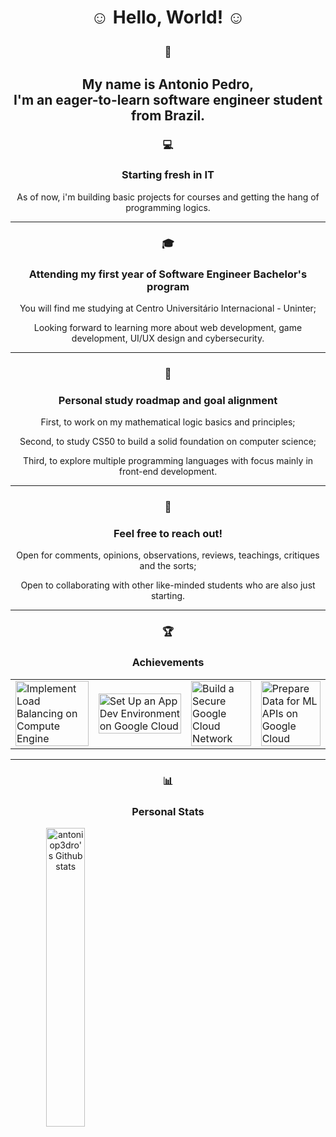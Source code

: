 <h1 align="center">☺️  Hello, World!  ☺️<p></p></h1>
  <h3 align="center">💬</h3><h2 align="center">My name is Antonio Pedro, <br>I'm an eager-to-learn software engineer student from Brazil.<p></p></h2>
  <h3 align="center">💻</h3><h3 align="center">Starting fresh in IT</h3>
    <p align="center">As of now, i'm building basic projects for courses and getting the hang of programming logics.</p>
<hr>
  <h3 align="center">🎓</h3><h3 align="center">Attending my first year of Software Engineer Bachelor's program</h3>
    <p align="center">You will find me studying at Centro Universitário Internacional - Uninter;</p>
    <p align="center">Looking forward to learning more about web development, game development, UI/UX design and cybersecurity.</p>
<hr>
  <h3 align="center">🌱</h3><h3 align="center">Personal study roadmap and goal alignment</h3>
    <p align="center">First, to work on my mathematical logic basics and principles;</p>
    <p align="center">Second, to study CS50 to build a solid foundation on computer science;</p>
    <p align="center">Third, to explore multiple programming languages with focus mainly in front-end development.</p>
<hr>
  <h3 align="center">🫰</h3><h3 align="center">Feel free to reach out!</h3>
    <p align="center">Open for comments, opinions, observations, reviews, teachings, critiques and the sorts;</p>
    <p align="center">Open to collaborating with other like-minded students who are also just starting.</p>
<hr>
  <h3 align="center">🏆</h3><h3 align="center">Achievements</h3>
    <table style="width: 100%;">
    <tr>
      <td><a href="https://www.cloudskillsboost.google/public_profiles/8673b99e-1d01-44d2-b24b-609c6cc28016/badges/8816002" target="_blank"><img src="https://cdn.qwiklabs.com/YH87OPn%2BJ58SW%2FfXcBJqRLKEQaMvCMOrseSFjWOlYK8%3D" alt="Implement Load Balancing on Compute Engine" style="width: 100%; height: auto;"></a></td>
      <td><a href="https://www.cloudskillsboost.google/public_profiles/8673b99e-1d01-44d2-b24b-609c6cc28016/badges/8824150" target="_blank"><img src="https://cdn.qwiklabs.com/t0b88bg6YHVVcyfjgBBGP%2BmVfr2k8zm1qrR9os9JBLc%3D" alt="Set Up an App Dev Environment on Google Cloud" style="width: 100%; height: auto;"></a></td>
      <td><a href="https://www.cloudskillsboost.google/public_profiles/8673b99e-1d01-44d2-b24b-609c6cc28016/badges/8826100" target="_blank"><img src="https://cdn.qwiklabs.com/%2Fb6vXtWRtaGoDla7LMwPf7bX6UgDdY81abF2IU9Ouyc%3D" alt="Build a Secure Google Cloud Network" style="width: 100%; height: auto;"></a></td>
      <td><a href="https://www.cloudskillsboost.google/public_profiles/8673b99e-1d01-44d2-b24b-609c6cc28016/badges/8826934" target="_blank"><img src="https://cdn.qwiklabs.com/sJCjZDimTgyE9u1WSbBbnl5XOOupgoNQNddY2TztNKw%3D" alt="Prepare Data for ML APIs on Google Cloud" style="width: 100%; height: auto;"></a></td>
    </tr>
    </table>
<hr>
  <h3 align="center">📊</h3><h3 align="center">Personal Stats</h3>
      <a align="center"><img src="https://github-readme-stats-three-tau-72.vercel.app/api/top-langs/?username=antoniop3dro&layout=donut-vertical" alt="antoniop3dro's Github stats" style="width: 35%; height: auto;"/></a>
